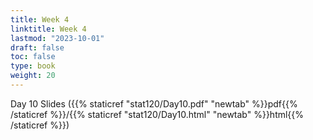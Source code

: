 ```yaml
---
title: Week 4 
linktitle: Week 4
lastmod: "2023-10-01"
draft: false  
toc: false  
type: book  
weight: 20
---
```





Day 10 Slides ({{% staticref "stat120/Day10.pdf" "newtab" %}}pdf{{% /staticref %}}/{{% staticref "stat120/Day10.html" "newtab" %}}html{{% /staticref %}})

<!--


# Day 12 Slides ({{% staticref "stat120/Day12.pdf" "newtab" %}}pdf{{% /staticref %}}/{{% staticref "stat120/Day12.html" "newtab" %}}html{{% /staticref %}})

-->